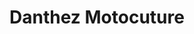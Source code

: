 ---
title: "Danthez Motocuture"
url: /souprosse/danthez-motocuture/
shop: entretien des terrains
---